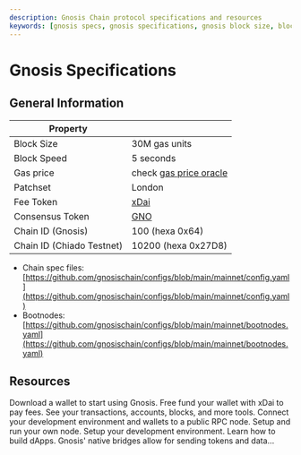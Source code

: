 ```yaml
---
description: Gnosis Chain protocol specifications and resources
keywords: [gnosis specs, gnosis specifications, gnosis block size, block speed, patchset, gnosis token, gnosis chain id, chiado chain id]
---
```


# Gnosis Specifications

## General Information

| Property |  |
| - | - |
| Block Size | 30M gas units |
| Block Speed | 5 seconds |
| Gas price | check [gas price oracle](/tools/oracles/gas-price) |
| Patchset | London |
| Fee Token | [xDai](/about/tokens/xdai) |
| Consensus Token | [GNO](/about/tokens/gno) |
| Chain ID (Gnosis) | 100 (hexa 0x64) |
| Chain ID (Chiado Testnet) | 10200 (hexa 0x27D8) |

- Chain spec files: [https://github.com/gnosischain/configs/blob/main/mainnet/config.yaml](https://github.com/gnosischain/configs/blob/main/mainnet/config.yaml)
- Bootnodes: [https://github.com/gnosischain/configs/blob/main/mainnet/bootnodes.yaml](https://github.com/gnosischain/configs/blob/main/mainnet/bootnodes.yaml)

## Resources

<div className="row">
<box href="/tools/wallets" title="Wallets">Download a wallet to start using Gnosis.</box>
<box href="/tools/faucets" title="Faucets">Free fund your wallet with xDai to pay fees.</box>
<box href="/tools/explorers" title="Explorers">See your transactions, accounts, blocks, and more tools.</box>
<box href="/tools/rpc" title="RPC Providers">Connect your development environment and wallets to a public RPC node.</box>
<box href="/node" title="Run a Node">Setup and run your own node.</box>
<box href="/developers/smart-contracts/" title="Dev Tools">Setup your development environment.</box>
<box href="/developers/building/first-contract" title="Tutorials">Learn how to build dApps.</box>
<box href="/bridges" title="Bridges">Gnosis' native bridges allow for sending tokens and data...</box>
</div>
